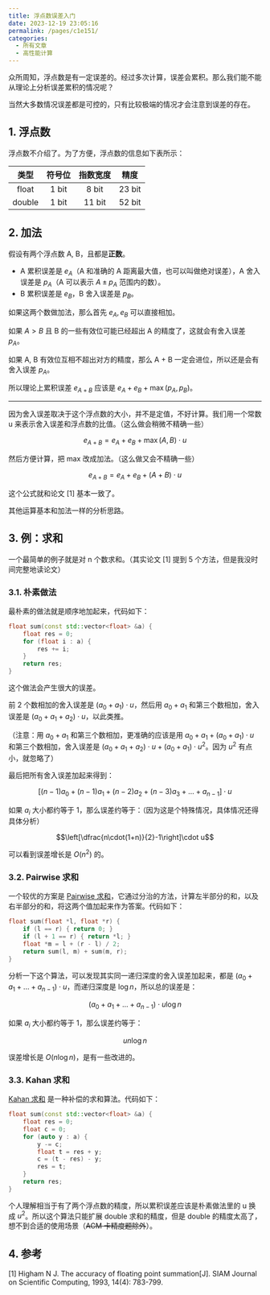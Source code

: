```yaml
---
title: 浮点数误差入门
date: 2023-12-19 23:05:16
permalink: /pages/c1e151/
categories:
  - 所有文章
  - 高性能计算
---
```


众所周知，浮点数是有一定误差的。经过多次计算，误差会累积。那么我们能不能从理论上分析误差累积的情况呢？

当然大多数情况误差都是可控的，只有比较极端的情况才会注意到误差的存在。

## 1. 浮点数

浮点数不介绍了。为了方便，浮点数的信息如下表所示：

| 类型  | 符号位 | 指数宽度 |  精度  |
| :---: | :----: | :------: | :----: |
| float  | 1 bit  |  8 bit   | 23 bit |
| double  | 1 bit  |  11 bit  | 52 bit |

## 2. 加法

假设有两个浮点数 A, B，且都是**正数**。

- A 累积误差是 $e_A$（A 和准确的 A 距离最大值，也可以叫做绝对误差），A 舍入误差是 $p_A$（A 可以表示 $A \pm p_A$ 范围内的数）。
- B 累积误差是 $e_B$，B 舍入误差是 $p_B$。

如果这两个数做加法，那么首先 $e_A, e_B$ 可以直接相加。

如果 $A > B$ 且 B 的一些有效位可能已经超出 A 的精度了，这就会有舍入误差 $p_A$。

如果 A, B 有效位互相不超出对方的精度，那么 A + B 一定会进位，所以还是会有舍入误差 $p_A$。

所以理论上累积误差 $e_{A+B}$ 应该是 $e_A+e_B+\max(p_A, p_B)$。

***

因为舍入误差取决于这个浮点数的大小，并不是定值，不好计算。我们用一个常数 u 来表示舍入误差和浮点数的比值。（这么做会稍微不精确一些）

$$e_{A+B}=e_A+e_B+\max(A, B)\cdot u$$

然后方便计算，把 max 改成加法。（这么做又会不精确一些）

$$e_{A+B}=e_A+e_B+(A+B)\cdot u$$

这个公式就和论文 [1] 基本一致了。

其他运算基本和加法一样的分析思路。

## 3. 例：求和

一个最简单的例子就是对 n 个数求和。（其实论文 [1] 提到 5 个方法，但是我没时间完整地读论文）

### 3.1. 朴素做法

最朴素的做法就是顺序地加起来，代码如下：

```cpp
float sum(const std::vector<float> &a) {
    float res = 0;
    for (float i : a) {
        res += i;
    }
    return res;
}
```

这个做法会产生很大的误差。

前 2 个数相加的舍入误差是 $(a_0+a_1)\cdot u$，然后用 $a_0+a_1$ 和第三个数相加，舍入误差是 $(a_0+a_1+a_2)\cdot u$，以此类推。

（注意：用 $a_0+a_1$ 和第三个数相加，更准确的应该是用 $a_0+a_1+(a_0+a_1)\cdot u$ 和第三个数相加，舍入误差是 $(a_0+a_1+a_2)\cdot u + (a_0+a_1)\cdot u^2$。因为 $u^2$ 有点小，就忽略了）

最后把所有舍入误差加起来得到：

$$\left[(n-1)a_0+(n-1)a_1+(n-2)a_2+(n-3)a_3+\ldots+a_{n-1}\right]\cdot u$$

如果 $a_i$ 大小都约等于 1，那么误差约等于：（因为这是个特殊情况，具体情况还得具体分析）

$$\left[\dfrac{n\cdot(1+n)}{2}-1\right]\cdot u$$

可以看到误差增长是 $O(n^2)$ 的。

### 3.2. Pairwise 求和

一个较优的方案是 [Pairwise 求和](https://en.wikipedia.org/wiki/Pairwise_summation)，它通过分治的方法，计算左半部分的和，以及右半部分的和，将这两个值加起来作为答案。代码如下：

```cpp
float sum(float *l, float *r) {
    if (l == r) { return 0; }
    if (l + 1 == r) { return *l; }
    float *m = l + (r - l) / 2;
    return sum(l, m) + sum(m, r);
}
```

分析一下这个算法，可以发现其实同一递归深度的舍入误差加起来，都是 $(a_0+a_1+...+a_{n-1})\cdot u$，而递归深度是 $\log n$，所以总的误差是：

$$(a_0+a_1+...+a_{n-1})\cdot u\log n$$

如果 $a_i$ 大小都约等于 1，那么误差约等于：

$$un\log n$$

误差增长是 $O(n\log n)$，是有一些改进的。

### 3.3. Kahan 求和

[Kahan 求和](https://en.wikipedia.org/wiki/Kahan_summation_algorithm) 是一种补偿的求和算法。代码如下：

```cpp
float sum(const std::vector<float> &a) {
    float res = 0;
    float c = 0;
    for (auto y : a) {
        y -= c;
        float t = res + y;
        c = (t - res) - y;
        res = t;
    }
    return res;
}
```

个人理解相当于有了两个浮点数的精度，所以累积误差应该是朴素做法里的 u 换成 $u^2$。所以这个算法只能扩展 double 求和的精度，但是 double 的精度太高了，想不到合适的使用场景（~~ACM 卡精度题除外~~）。

## 4. 参考

[1] Higham N J. The accuracy of floating point summation[J]. SIAM Journal on Scientific Computing, 1993, 14(4): 783-799.
